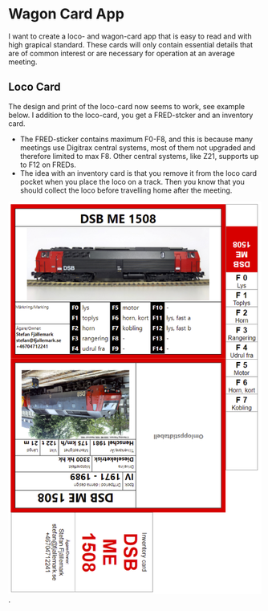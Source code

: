 # Wagon Card App
I want to create a loco- and wagon-card app that is easy to read and with high grapical standard.
These cards will only contain essential details that are of common interest or are necessary for operation at an average meeting.

## Loco Card
The design and print of the loco-card now seems to work, see example below.
I addition to the loco-card, you get a FRED-stcker and an inventory card. 
* The FRED-sticker contains maximum F0-F8, and this is because many meetings use Digitrax central systems, 
most of them not upgraded and therefore limited to max F8. Other central systems, like Z21, supports up to F12 on FREDs.
* The idea with an inventory card is that you remove it from the loco card pocket when you place the loco on a track.
Then you know that you should collect the loco before travelling home after the meeting.

![Example of loco card with FRED-sticker](Loco-Card-with-FRED-sticker.png).
